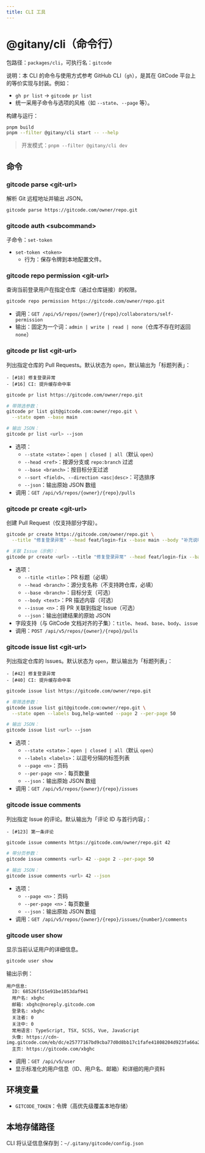 ```yaml
---
title: CLI 工具
---
```


# @gitany/cli（命令行）

包路径：`packages/cli`，可执行名：`gitcode`

说明：本 CLI 的命令与使用方式参考 GitHub CLI（`gh`），是其在 GitCode 平台上的等价实现与封装。例如：

- `gh pr list` → `gitcode pr list`
- 统一采用子命令与选项的风格（如 `--state`、`--page` 等）。

构建与运行：

```bash
pnpm build
pnpm --filter @gitany/cli start -- --help
```

> 开发模式：`pnpm --filter @gitany/cli dev`

## 命令

### gitcode parse &lt;git-url&gt;

解析 Git 远程地址并输出 JSON。

```bash
gitcode parse https://gitcode.com/owner/repo.git
```

### gitcode auth &lt;subcommand&gt;

子命令：`set-token`

- `set-token <token>`
  - 行为：保存令牌到本地配置文件。

### gitcode repo permission &lt;git-url&gt;

查询当前登录用户在指定仓库（通过仓库链接）的权限。

```bash
gitcode repo permission https://gitcode.com/owner/repo.git
```

- 调用：`GET /api/v5/repos/{owner}/{repo}/collaborators/self-permission`
- 输出：固定为一个词：`admin | write | read | none`（仓库不存在时返回 `none`）

### gitcode pr list &lt;git-url&gt;

列出指定仓库的 Pull Requests。默认状态为 `open`，默认输出为「标题列表」：

```
- [#18] 修复登录异常
- [#16] CI: 提升缓存命中率
```

```bash
gitcode pr list https://gitcode.com/owner/repo.git

# 带筛选参数：
gitcode pr list git@gitcode.com:owner/repo.git \
  --state open --base main

# 输出 JSON：
gitcode pr list <url> --json
```

- 选项：
  - `--state <state>`：`open | closed | all`（默认 `open`）
  - `--head <ref>`：按源分支或 `repo:branch` 过滤
  - `--base <branch>`：按目标分支过滤
  - `--sort <field>`、`--direction <asc|desc>`：可选排序
  - `--json`：输出原始 JSON 数组
- 调用：`GET /api/v5/repos/{owner}/{repo}/pulls`

### gitcode pr create &lt;git-url&gt;

创建 Pull Request（仅支持部分字段）。

```bash
gitcode pr create https://gitcode.com/owner/repo.git \
  --title "修复登录异常" --head feat/login-fix --base main --body "补充说明：修复 Token 过期报错"

# 关联 Issue（示例）：
gitcode pr create <url> --title "修复登录异常" --head feat/login-fix --base main --issue 123
```

- 选项：
  - `--title <title>`：PR 标题（必填）
  - `--head <branch>`：源分支名称（不支持跨仓库，必填）
  - `--base <branch>`：目标分支（可选）
  - `--body <text>`：PR 描述内容（可选）
  - `--issue <n>`：将 PR 关联到指定 Issue（可选）
  - `--json`：输出创建结果的原始 JSON
- 字段支持（与 GitCode 文档对齐的子集）：`title`、`head`、`base`、`body`、`issue`
- 调用：`POST /api/v5/repos/{owner}/{repo}/pulls`

### gitcode issue list &lt;git-url&gt;

列出指定仓库的 Issues。默认状态为 `open`，默认输出为「标题列表」：

```
- [#42] 修复登录异常
- [#40] CI: 提升缓存命中率
```

```bash
gitcode issue list https://gitcode.com/owner/repo.git

# 带筛选参数：
gitcode issue list git@gitcode.com:owner/repo.git \
  --state open --labels bug,help-wanted --page 2 --per-page 50

# 输出 JSON：
gitcode issue list <url> --json
```

- 选项：
  - `--state <state>`：`open | closed | all`（默认 `open`）
  - `--labels <labels>`：以逗号分隔的标签列表
  - `--page <n>`：页码
  - `--per-page <n>`：每页数量
  - `--json`：输出原始 JSON 数组
- 调用：`GET /api/v5/repos/{owner}/{repo}/issues`

### gitcode issue comments <git-url> <issue-number>

列出指定 Issue 的评论。默认输出为「评论 ID 与首行内容」：

```
- [#123] 第一条评论
```

```bash
gitcode issue comments https://gitcode.com/owner/repo.git 42

# 带分页参数：
gitcode issue comments <url> 42 --page 2 --per-page 50

# 输出 JSON：
gitcode issue comments <url> 42 --json
```

- 选项：
  - `--page <n>`：页码
  - `--per-page <n>`：每页数量
  - `--json`：输出原始 JSON 数组
- 调用：`GET /api/v5/repos/{owner}/{repo}/issues/{number}/comments`

### gitcode user show

显示当前认证用户的详细信息。

```bash
gitcode user show
```

输出示例：
```
用户信息:
  ID: 68526f155e91be1053daf941
  用户名: xbghc
  邮箱: xbghc@noreply.gitcode.com
  登录名: xbghc
  关注者: 0
  关注中: 0
  常用语言: TypeScript, TSX, SCSS, Vue, JavaScript
  头像: https://cdn-img.gitcode.com/eb/dc/e25777167bd9cba77d0d8bb17c1fafe41808204d923fa66a24c70cf63cbd97af.png
  主页: https://gitcode.com/xbghc
```

- 调用：`GET /api/v5/user`
- 显示标准化的用户信息（ID、用户名、邮箱）和详细的用户资料

## 环境变量

- `GITCODE_TOKEN`：令牌（高优先级覆盖本地存储）

## 本地存储路径

CLI 将认证信息保存到：`~/.gitany/gitcode/config.json`
